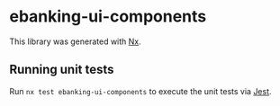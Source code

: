 # ebanking-ui-components

This library was generated with [Nx](https://nx.dev).

## Running unit tests

Run `nx test ebanking-ui-components` to execute the unit tests via [Jest](https://jestjs.io).
